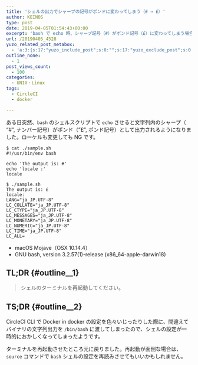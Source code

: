 ```yaml
---
title: 'シェルの出力でシャープの記号がポンドに変わってしまう（# → £）'
author: KEINOS
type: post
date: 2019-04-05T01:54:43+00:00
excerpt: 'bash で echo 時、シャープ記号（#）がポンド記号（£）に変わってしまう場合、シェルの設定を再読み込みしてみてください。'
url: /20190405_4528
yuzo_related_post_metabox:
  - 'a:3:{s:17:"yuzo_include_post";s:0:"";s:17:"yuzo_exclude_post";s:0:"";s:21:"yuzo_disabled_related";N;}'
outline_none:
  - 1
post_views_count:
  - 100
categories:
  - UNIX・Linux
tags:
  - CircleCI
  - docker

---
```

ある日突然、`bash` のシェルスクリプトで `echo` させると文字列内のシャープ（ &#8220;#&#8221;, ナンバー記号）がポンド（&#8221;&pound;&#8221;, ポンド記号）として出力されるようになりました。ローケルも変更しても NG です。

    $ cat ./sample.sh
    #!/usr/bin/env bash
    
    echo 'The output is: #'
    echo 'locale :'
    locale
    
    $ ./sample.sh
    The output is: £
    locale:
    LANG="ja_JP.UTF-8"
    LC_COLLATE="ja_JP.UTF-8"
    LC_CTYPE="ja_JP.UTF-8"
    LC_MESSAGES="ja_JP.UTF-8"
    LC_MONETARY="ja_JP.UTF-8"
    LC_NUMERIC="ja_JP.UTF-8"
    LC_TIME="ja_JP.UTF-8"
    LC_ALL=
    

  * macOS Mojave（OSX 10.14.4）
  * GNU bash, version 3.2.57(1)-release (x86_64-apple-darwin18)

## TL;DR {#outline__1}

> シェルのターミナルを再起動してください。 

## TS;DR {#outline__2}

CircleCI CLI で Docker in docker の設定を色々いじったりした際に、間違えてバイナリの文字列出力を `/bin/bash` に渡してしまったので、シェルの設定が一時的におかしくなってしまったようです。

ターミナルを再起動させたところ元に戻りました。再起動が面倒な場合は、`source` コマンドで `bash` シェルの設定を再読みさせてもいいかもしれません。